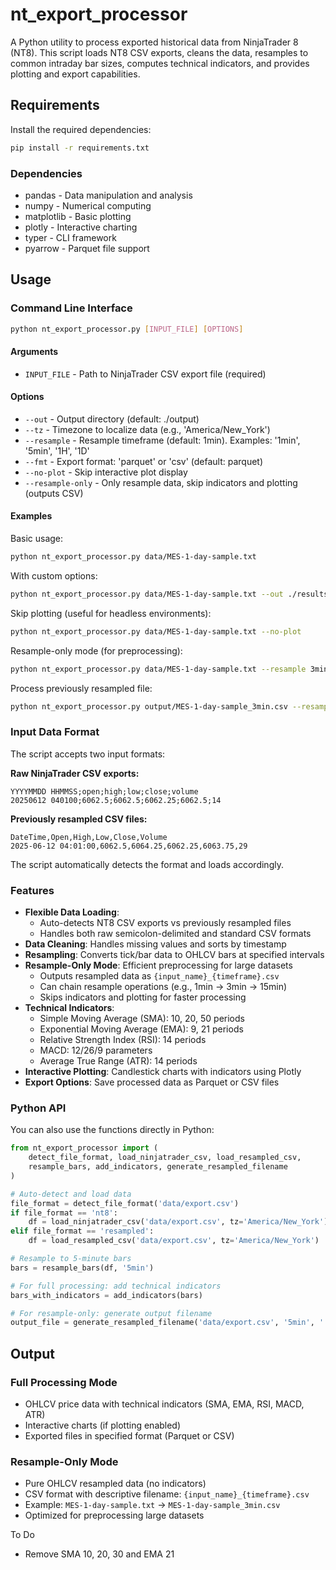 # nt_export_processor

A Python utility to process exported historical data from NinjaTrader 8 (NT8). This script loads NT8 CSV exports, cleans the data, resamples to common intraday bar sizes, computes technical indicators, and provides plotting and export capabilities.

## Requirements

Install the required dependencies:

```bash
pip install -r requirements.txt
```

### Dependencies
- pandas - Data manipulation and analysis
- numpy - Numerical computing
- matplotlib - Basic plotting
- plotly - Interactive charting
- typer - CLI framework
- pyarrow - Parquet file support

## Usage

### Command Line Interface

```bash
python nt_export_processor.py [INPUT_FILE] [OPTIONS]
```

#### Arguments
- `INPUT_FILE` - Path to NinjaTrader CSV export file (required)

#### Options
- `--out` - Output directory (default: ./output)
- `--tz` - Timezone to localize data (e.g., 'America/New_York')
- `--resample` - Resample timeframe (default: 1min). Examples: '1min', '5min', '1H', '1D'
- `--fmt` - Export format: 'parquet' or 'csv' (default: parquet)
- `--no-plot` - Skip interactive plot display
- `--resample-only` - Only resample data, skip indicators and plotting (outputs CSV)

#### Examples

Basic usage:
```bash
python nt_export_processor.py data/MES-1-day-sample.txt
```

With custom options:
```bash
python nt_export_processor.py data/MES-1-day-sample.txt --out ./results --resample 5min --tz America/New_York --fmt csv
```

Skip plotting (useful for headless environments):
```bash
python nt_export_processor.py data/MES-1-day-sample.txt --no-plot
```

Resample-only mode (for preprocessing):
```bash
python nt_export_processor.py data/MES-1-day-sample.txt --resample 3min --resample-only
```

Process previously resampled file:
```bash
python nt_export_processor.py output/MES-1-day-sample_3min.csv --resample 15min --resample-only
```

### Input Data Format

The script accepts two input formats:

**Raw NinjaTrader CSV exports:**
```
YYYYMMDD HHMMSS;open;high;low;close;volume
20250612 040100;6062.5;6062.5;6062.25;6062.5;14
```

**Previously resampled CSV files:**
```
DateTime,Open,High,Low,Close,Volume
2025-06-12 04:01:00,6062.5,6064.25,6062.25,6063.75,29
```

The script automatically detects the format and loads accordingly.

### Features

- **Flexible Data Loading**: 
  - Auto-detects NT8 CSV exports vs previously resampled files
  - Handles both raw semicolon-delimited and standard CSV formats
- **Data Cleaning**: Handles missing values and sorts by timestamp
- **Resampling**: Converts tick/bar data to OHLCV bars at specified intervals
- **Resample-Only Mode**: Efficient preprocessing for large datasets
  - Outputs resampled data as `{input_name}_{timeframe}.csv`
  - Can chain resample operations (e.g., 1min → 3min → 15min)
  - Skips indicators and plotting for faster processing
- **Technical Indicators**:
  - Simple Moving Average (SMA): 10, 20, 50 periods
  - Exponential Moving Average (EMA): 9, 21 periods
  - Relative Strength Index (RSI): 14 periods
  - MACD: 12/26/9 parameters
  - Average True Range (ATR): 14 periods
- **Interactive Plotting**: Candlestick charts with indicators using Plotly
- **Export Options**: Save processed data as Parquet or CSV files

### Python API

You can also use the functions directly in Python:

```python
from nt_export_processor import (
    detect_file_format, load_ninjatrader_csv, load_resampled_csv, 
    resample_bars, add_indicators, generate_resampled_filename
)

# Auto-detect and load data
file_format = detect_file_format('data/export.csv')
if file_format == 'nt8':
    df = load_ninjatrader_csv('data/export.csv', tz='America/New_York')
elif file_format == 'resampled':
    df = load_resampled_csv('data/export.csv', tz='America/New_York')

# Resample to 5-minute bars
bars = resample_bars(df, '5min')

# For full processing: add technical indicators
bars_with_indicators = add_indicators(bars)

# For resample-only: generate output filename
output_file = generate_resampled_filename('data/export.csv', '5min', './output')
```

## Output

### Full Processing Mode
- OHLCV price data with technical indicators (SMA, EMA, RSI, MACD, ATR)
- Interactive charts (if plotting enabled)
- Exported files in specified format (Parquet or CSV)

### Resample-Only Mode
- Pure OHLCV resampled data (no indicators)
- CSV format with descriptive filename: `{input_name}_{timeframe}.csv`
- Example: `MES-1-day-sample.txt` → `MES-1-day-sample_3min.csv`
- Optimized for preprocessing large datasets

To Do
- Remove SMA 10, 20, 30 and EMA 21